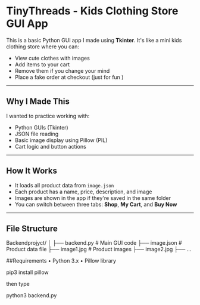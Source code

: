 #  TinyThreads - Kids Clothing Store GUI App

This is a basic Python GUI app I made using **Tkinter**. It's like a mini kids clothing store where you can:

- View cute clothes with images
- Add items to your cart
- Remove them if you change your mind
- Place a fake order at checkout (just for fun )

---

##  Why I Made This

I wanted to practice working with:
- Python GUIs (Tkinter)
- JSON file reading
- Basic image display using Pillow (PIL)
- Cart logic and button actions

---

##  How It Works

- It loads all product data from `image.json`
- Each product has a name, price, description, and image
- Images are shown in the app if they're saved in the same folder
- You can switch between three tabs: **Shop**, **My Cart**, and **Buy Now**

---

##  File Structure
Backendprojyct/
│
├── backend.py         # Main GUI code
├── image.json         # Product data file
├── image1.jpg         # Product images
├── image2.jpg
├── …

 ##Requirements
	•	Python 3.x
	•	Pillow library

 pip3 install pillow

 then type 

 python3 backend.py
